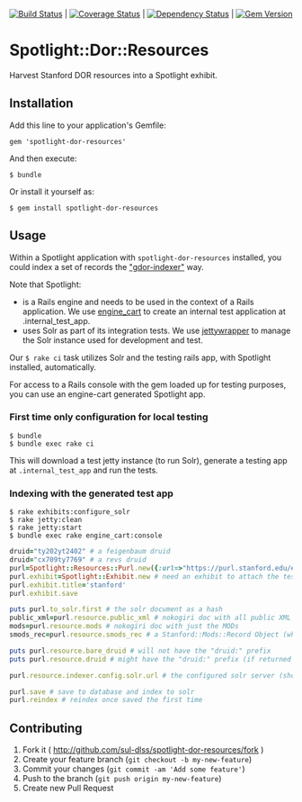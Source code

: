 [![Build Status](https://travis-ci.org/sul-dlss/spotlight-dor-resources.png?branch=master)](https://travis-ci.org/sul-dlss/spotlight-dor-resources) | [![Coverage Status](https://coveralls.io/repos/sul-dlss/spotlight-dor-resources/badge.png?branch=master)](https://coveralls.io/r/sul-dlss/spotlight-dor-resources) | [![Dependency Status](https://gemnasium.com/sul-dlss/spotlight-dor-resources.svg)](https://gemnasium.com/sul-dlss/spotlight-dor-resources) | [![Gem Version](https://badge.fury.io/rb/spotlight-dor-resources.png)](http://badge.fury.io/rb/spotlight-dor-resources)

# Spotlight::Dor::Resources

 Harvest Stanford DOR resources into a Spotlight exhibit.

## Installation

Add this line to your application's Gemfile:

    gem 'spotlight-dor-resources'

And then execute:

    $ bundle

Or install it yourself as:

    $ gem install spotlight-dor-resources

## Usage

Within a Spotlight application with `spotlight-dor-resources` installed, you could index a set of records the ["gdor-indexer"](https://github.com/sul-dlss/gdor-indexer) way.

Note that Spotlight:

* is a Rails engine and needs to be used in the context of a Rails application. We use [engine_cart](https://github.com/cbeer/engine_cart) to create an internal test application at .internal_test_app.
* uses Solr as part of its integration tests. We use [jettywrapper](https://github.com/projecthydra/jettywrapper) to manage the Solr instance used for development and test.

Our `$ rake ci` task utilizes Solr and the testing rails app, with Spotlight installed, automatically.

For access to a Rails console with the gem loaded up for testing purposes, you can use an engine-cart generated Spotlight app.

### First time only configuration for local testing

    $ bundle
    $ bundle exec rake ci

This will download a test jetty instance (to run Solr), generate a testing app at ```.internal_test_app``` and run the tests.

### Indexing with the generated test app

    $ rake exhibits:configure_solr
    $ rake jetty:clean
    $ rake jetty:start
    $ bundle exec rake engine_cart:console

```ruby
druid="ty202yt2402" # a feigenbaum druid
druid="cx709ty7769" # a revs druid
purl=Spotlight::Resources::Purl.new({:url=>"https://purl.stanford.edu/#{druid}"})
purl.exhibit=Spotlight::Exhibit.new # need an exhibit to attach the test solr docs too
purl.exhibit.title='stanford'
purl.exhibit.save

puts purl.to_solr.first # the solr document as a hash
public_xml=purl.resource.public_xml # nokogiri doc with all public XML
mods=purl.resource.mods # nokogiri doc with just the MODs
smods_rec=purl.resource.smods_rec # a Stanford::Mods::Record Object (which inherits from the MODS gem)

puts purl.resource.bare_druid # will not have the "druid:" prefix
puts purl.resource.druid # might have the "druid:" prefix (if returned as the result of an is_collection call)

purl.resource.indexer.config.solr.url # the configured solr server (should be localhost in development)

purl.save # save to database and index to solr
purl.reindex # reindex once saved the first time
```

## Contributing

1. Fork it ( http://github.com/sul-dlss/spotlight-dor-resources/fork )
2. Create your feature branch (`git checkout -b my-new-feature`)
3. Commit your changes (`git commit -am 'Add some feature'`)
4. Push to the branch (`git push origin my-new-feature`)
5. Create new Pull Request
